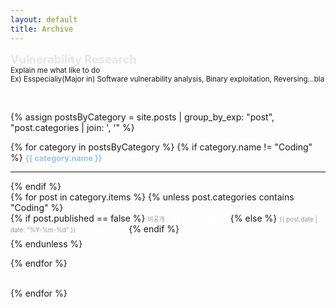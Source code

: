 ```yaml
---
layout: default
title: Archive
---
```



<b><span style = " color: rgba(207, 203, 203, 0.48);font-size: 1.3em;margin-right: 1em;"> Vulnerability Research </span></b>
<br>
<small>Explain me what like to do <br>Ex) Esspecialiy(Major in) Software vulnerability analysis, Binary exploitation,  Reversing...bla</small>

<br>

{% assign postsByCategory = site.posts | group_by_exp: "post", "post.categories | join: ', '" %}

{% for category in postsByCategory %}
{% if category.name != "Coding" %}
  <b><span style="color: rgb(156, 195, 231); font-size: 0.9em;margin-right: 1em;"> {{ category.name }} </span></b> <!-- 카테고리 이름 출력 -->  
  <hr>
{% endif %}
  <ul style="list-style: none; padding: 0; margin: 0;"> 
    {% for post in category.items %}
    {% unless post.categories contains "Coding" %}
      <li style="margin-bottom: 0.5em;">
        {% if post.published == false %}
          <!-- 비공개 글 -->
          <span style="color: #8b949e; font-size: 0.7em; margin-right: 1em;">
            비공개
          </span>
          <span style="color: rgb(255, 255, 255);">
            {{ post.title }}
          </span>
        {% else %}
          <!-- 공개 글 -->
          <span style="color: #8b949e; font-size: 0.7em; margin-right: 0.8em;">
            {{ post.date | date: "%Y-%m-%d" }}
          </span>
          <a href="{{ post.url }}" style="font-size: 0.8em; text-decoration: none; color: rgb(255, 255, 255);">
            {{ post.title }}
          </a>
        {% endif %}
      </li>
      {% endunless %}
  
  {% endfor %}
  </ul>
  <br>
{% endfor %}
